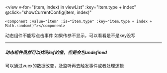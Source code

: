 <view
    v-for="(item, index) in viewList"
    :key="item.type + index"
    @click="showCurrentConfig(item, index)"
>
    <component :value="item" :is="item.type" :key="item.type + index + Math.random()"></component>
</view>
</view>

动态组件不能写点击事件
如果传参不显示，可以看看是不是key没写

---


##### 动态组件虽然可以找到ref的值，但是会包undefined

可以通过vuex的数据改变，及监听再去触发事件或者处理逻辑


